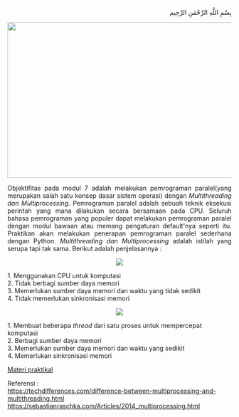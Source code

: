 <p align="right">
بِسْمِ اللَّهِ الرَّحْمَنِ الرَّحِيم 
</p>
<p align=center>
<img src="https://sebastianraschka.com/images/blog/2014/multiprocessing_intro/multiprocessing_scheme.png" width=550 height=350>
</p>
<p align=justify>Objektifitas pada modul 7 adalah melakukan pemrograman paralel(yang merupakan salah satu konsep dasar sistem operasi) dengan <i>Multithreading dan Multiprocessing</i>. Pemrograman paralel adalah sebuah teknik eksekusi perintah yang mana dilakukan secara bersamaan pada CPU. Seluruh bahasa pemrograman yang populer dapat melakukan pemrograman paralel dengan modul bawaan atau memang pengaturan default'nya seperti itu. Praktikan akan melakukan penerapan pemrograman paralel sederhana dengan Python. <i>Multithreading dan Multiprocessing</i> adalah istilah yang serupa tapi tak sama. Berikut adalah penjelasannya :</p>
  
<p align=center>
<img src="https://techdifferences.com/wp-content/uploads/2017/01/multiprocessing.jpg">
</p>
1. Menggunakan CPU untuk komputasi<br>
2. Tidak berbagi sumber daya memori<br>
3. Memerlukan sumber daya memori dan waktu yang tidak sedikit<br>
4. Tidak memerlukan sinkronisasi memori<br>

<p align=center>
<img src="https://techdifferences.com/wp-content/uploads/2017/01/Multithreading.jpg">
</p>
1. Membuat beberapa <i>thread</i> dari satu proses untuk mempercepat komputasi<br>
2. Berbagi sumber daya memori<br>
3. Memerlukan sumber daya memori dan waktu yang sedikit<br>
4. Memerlukan sinkronisasi memori<br>

<a href="github.com/Rakhid16/OArKom/">Materi praktikal</a>

Referensi :<br>
https://techdifferences.com/difference-between-multiprocessing-and-multithreading.html<br>
https://sebastianraschka.com/Articles/2014_multiprocessing.html
